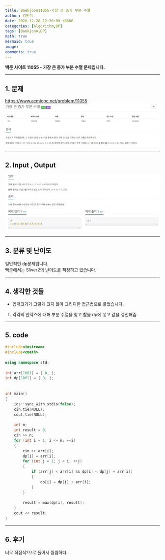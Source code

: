 ```yaml
---
title: Baekjoon11055-가장 큰 증가 부분 수열
author: 강민석
date: 2020-12-28 12:30:00 +0800
categories: [Algorithm,DP]
tags: [Baekjoon,DP]
math: true
mermaid: true
image: 
comments: true
---
```


**백준 사이트 11055 - 가장 큰 증가 부분 수열 문제입니다.**

-----  

## 1. 문제
<https://www.acmicpc.net/problem/11055>
![](/assets/img/sample/Baekjoon/11055/Problem.JPG)

-----  

## 2. Input , Output
![](/assets/img/sample/Baekjoon/11055/input.JPG)

-----  

## 3. 분류 및 난이도

일반적인 dp문제입니다.  
백준에서는 Sliver2의 난이도를 책정하고 있습니다.

-----  

## 4. 생각한 것들

- 입력크기가 그렇게 크지 않아 그리디한 접근법으로 풀었습니다.
1. 각각의 인덱스에 대해 부분 수열을 찾고 합을 dp에 넣고 값을 갱신해줌.

-----  

## 5. code

```c++
#include<iostream>
#include<cmath>

using namespace std;

int arr[1001] = { 0, };
int dp[1001] = { 0, };


int main()
{
	ios::sync_with_stdio(false);
	cin.tie(NULL);
	cout.tie(NULL);

	int n;
	int result = 0;
	cin >> n;
	for (int i = 1; i <= n; ++i)
	{
		cin >> arr[i];
		dp[i] = arr[i];
		for (int j = 1; j < i; ++j)
		{
			if (arr[j] < arr[i] && dp[i] < dp[j] + arr[i])
			{
				dp[i] = dp[j] + arr[i];
			}
		}

		result = max(dp[i], result);
	}
	cout << result;
}
```

-----

## 6. 후기
너무 직접적?으로 풀어서 찝찝하다.
